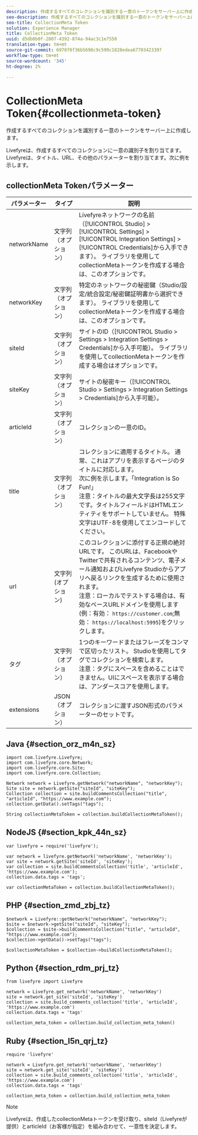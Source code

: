 ```yaml
---
description: 作成するすべてのコレクションを識別する一意のトークンをサーバー上に作成します。
seo-description: 作成するすべてのコレクションを識別する一意のトークンをサーバー上に作成します。
seo-title: CollectionMeta Token
solution: Experience Manager
title: CollectionMeta Token
uuid: d5db0b0f-2807-4392-874a-94ac3c1e7550
translation-type: tm+mt
source-git-commit: 6978f0f36b5698c9c599c1828edea67703423397
workflow-type: tm+mt
source-wordcount: '345'
ht-degree: 2%

---
```



# CollectionMeta Token{#collectionmeta-token}

作成するすべてのコレクションを識別する一意のトークンをサーバー上に作成します。

Livefyreは、作成するすべてのコレクションに一意の識別子を割り当てます。 Livefyreは、タイトル、URL、その他のパラメーターを割り当てます。次に例を示します。

## collectionMeta Tokenパラメーター

| パラメーター | タイプ | 説明 |
|--- |--- |--- |
| networkName | 文字列（オプション） | Livefyreネットワークの名前（[!UICONTROL Studio] > [!UICONTROL Settings] > [!UICONTROL Integration Settings] > [!UICONTROL Credentials]から入手できます）。 ライブラリを使用してcollectionMetaトークンを作成する場合は、このオプションです。 |
| networkKey | 文字列（オプション） | 特定のネットワークの秘密鍵（Studio/設定/統合設定/秘密鍵証明書から選択できます）。 ライブラリを使用してcollectionMetaトークンを作成する場合は、このオプションです。 |
| siteId | 文字列（オプション） | サイトのID（[!UICONTROL Studio > Settings > Integration Settings > Credentials]から入手可能）。 ライブラリを使用してcollectionMetaトークンを作成する場合はオプションです。 |
| siteKey | 文字列（オプション） | サイトの秘密キー（[!UICONTROL Studio > Settings > Integration Settings > Credentials]から入手可能）。 |
| articleId | 文字列（オプション） | コレクションの一意のID。 |
| title | 文字列（オプション） | コレクションに適用するタイトル。 通常、これはアプリを表示するページのタイトルに対応します。 <br>次に例を示します。「Integration is So Fun!」<br>注意：タイトルの最大文字長は255文字です。タイトルフィールドはHTMLエンティティをサポートしていません。 特殊文字はUTF-8を使用してエンコードしてください。 |
| url | 文字列 (オプション) | このコレクションに添付する正規の絶対URLです。 このURLは、FacebookやTwitterで共有されるコンテンツ、電子メール通知およびLivefyre Studioからアプリへ戻るリンクを生成するために使用されます。 <br>注意：ローカルでテストする場合は、有効なベースURLドメインを使用します(例：有効： `https://customer.com`;無効： `https://localhost:5995`)をクリックします。 |
| タグ | 文字列（オプション） | 1つのキーワードまたはフレーズをコンマで区切ったリスト。 Studioを使用してタグでコレクションを検索します。  </br>注意：タグにスペースを含めることはできません。UIにスペースを表示する場合は、アンダースコアを使用します。 |
| extensions | JSON（オプション） | コレクションに渡すJSON形式のパラメーターのセットです。 |

## Java {#section_orz_m4n_sz}

```
import com.livefyre.Livefyre; 
import com.livefyre.core.Network; 
import com.livefyre.core.Site; 
import com.livefyre.core.Collection; 
  
Network network = Livefyre.getNetwork("networkName", "networkKey"); 
Site site = network.getSite("siteId", "siteKey"); 
Collection collection = site.buildCommentsCollection("title", "articleId", "https://www.example.com"); 
collection.getData().setTags("tags"); 
  
String collectionMetaToken = collection.buildCollectionMetaToken();
```

## NodeJS {#section_kpk_44n_sz}

```
var livefyre = require('livefyre'); 
  
var network = livefyre.getNetwork('networkName', 'networkKey'); 
var site = network.getSite('siteId', 'siteKey'); 
var collection = site.buildCommentsCollection('title', 'articleId', 'https://www.example.com'); 
collection.data.tags = 'tags'; 
  
var collectionMetaToken = collection.buildCollectionMetaToken(); 
```

## PHP {#section_zmd_zbj_tz}

```
$network = Livefyre::getNetwork("networkName", "networkKey"); 
$site = $network->getSite("siteId", "siteKey"); 
$collection = $site->buildCommentsCollection("title", "articleId", "https://www.example.com"); 
$collection->getData()->setTags("tags"); 
  
$collectionMetaToken = $collection->buildCollectionMetaToken();
```

## Python {#section_rdm_prj_tz}

```
from livefyre import Livefyre 
  
network = Livefyre.get_network('networkName', 'networkKey') 
site = network.get_site('siteId', 'siteKey') 
collection = site.build_comments_collection('title', 'articleId', 'https://www.example.com') 
collection.data.tags = 'tags' 
  
collection_meta_token = collection.build_collection_meta_token()
```

## Ruby {#section_l5n_qrj_tz}

```
require 'livefyre' 
  
network = Livefyre.get_network('networkName', 'networkKey') 
site = network.get_site('siteId', 'siteKey') 
collection = site.build_comments_collection('title', 'articleId', 'https://www.example.com') 
collection.data.tags = 'tags' 
  
collection_meta_token = collection.build_collection_meta_token 
```

>[!NOTE]
>
>Livefyreは、作成したcollectionMetaトークンを受け取り、siteId（Livefyreが提供）とarticleId（お客様が指定）を組み合わせて、一意性を決定します。
